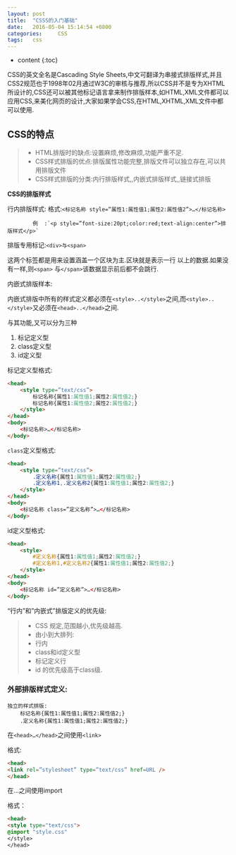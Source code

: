 ```yaml
---
layout: post
title:  "CSSS的入门基础"
date:   2016-05-04 15:14:54 +0800
categories: 	CSS	
tags: 	css
---
```


* content
{:toc}

CSS的英文全名是Cascading Style Sheets,中文可翻译为串接式排版样式,并且CSS2规范也于1998年02月通过W3C的审核与推荐,所以CSS并不是专为XHTML所设计的,CSS还可以被其他标记语言拿来制作排版样本,如HTML,XML文件都可以应用CSS,来美化网页的设计,大家如果学会CSS,在HTML,XHTML,XML文件中都可以使用.





## CSS的特点

>* HTML排版时的缺点:设置麻烦,修改麻烦,功能严重不足.		
>* CSS样式排版的优点:排版属性功能完整,排版文件可以独立存在,可以共用排版文件	
>* CSS样式排版的分类:内行排版样式,,内嵌式排版样式,,链接式排版
		
**CSS的排版样式**

行内排版样式:
			格式:`<标记名称 style=”属性1:属性值1;属性2:属性值2”>…</标记名称>`
			
			例  :`<p style=”font-size:20pt;color:red;text-align:center”>排版样式</p>`


排版专用标记:`<div>与<span>`

这两个标签都是用来设置涵盖一个区块为主.区块就是表示一行	以上的数据.如果没有一样,则`<span>` 与`</span>`该数据显示前后都不会跳行.

内嵌式排版样本:

内嵌式排版中所有的样式定义都必须在`<style>..</style>`之间,而`<style>..</style>`又必须在`<head>..</head>`之间.
		
与其功能,又可以分为三种

1. 标记定义型
2. class定义型
3. id定义型		
		
标记定义型格式:

```html
<head>
	<style type=”text/css”>
		标记名称{属性1:属性值1;属性2:属性值2;}
		标记名称{属性1:属性值2;属性2:属性值2;}
	</style>
</head>
<body>
	<标记名称>…</标记名称>
</body>
```		
		
`class`定义型格式:

```html
<head>
	<style type=”text/css”>	
		.定义名称{属性1:属性值1;属性2:属性值2;}
		.定义名称1,.定义名称2{属性1:属性值1;属性2:属性值2;}
	</style>
</head>
<body>
	<标记名称 class=”定义名称”>…</标记名称>
</body>		
```
		
id定义型格式:

```html
<head>
	<style>
		#定义名称{属性1:属性值1;属性2:属性值2;}
		#定义名称1,#定义名称2{属性1:属性值1;属性2:属性值2;}
	</style>
</head>
<body>
	<标记名称 id=”定义名称”>…</标记名称>
</body>		
```			
		
“行内”和”内嵌式”排版定义的优先级:

>* CSS	规定,范围越小,优先级越高.
>* 由小到大排列:
>* 行内
>* class和id定义型
>* 标记定义行
>* id 的优先级高于class级.		
		
### 外部排版样式定义:

	独立的样式排版:
		标记名称{属性1:属性值1;属性2:属性值2;}
		.定义名称{属性1:属性值1;属性2:属性值2;}		
		
在`<head>…</head>`之间使用`<link>`

格式:

```html
<head>
<link rel=”stylesheet” type=”text/css” href=URL />
</head>
```

在<head>…</head>之间使用import

格式：

```html
<head>
<style type="text/css">
@import "style.css"
</style>
</head>		
```		
	
		
		
		
		
		
		
		
		
